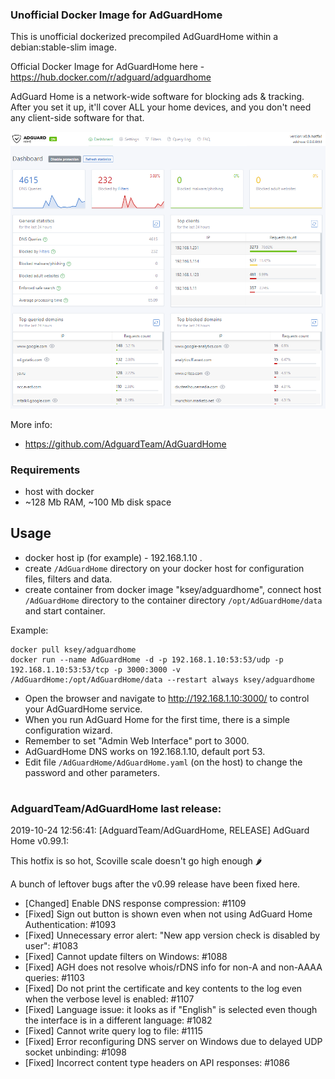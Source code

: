 ### Unofficial Docker Image for AdGuardHome
This is unofficial dockerized precompiled AdGuardHome within a debian:stable-slim image.

Official Docker Image for AdGuardHome here - https://hub.docker.com/r/adguard/adguardhome

AdGuard Home is a network-wide software for blocking ads & tracking. After you set it up, it'll cover ALL your home devices, and you don't need any client-side software for that.

![AdGuardHome](https://raw.githubusercontent.com/MrKsey/AdGuardHome/master/adh.PNG)

More info:
- https://github.com/AdguardTeam/AdGuardHome

### Requirements

* host with docker
* ~128 Mb RAM, ~100 Mb disk space 

## Usage

* docker host ip (for example) - 192.168.1.10 .
* create ```/AdGuardHome``` directory on your docker host for configuration files, filters and data.
* create container from docker image "ksey/adguardhome", connect host ```/AdGuardHome``` directory to the container directory ```/opt/AdGuardHome/data``` and start container.

Example:
```
docker pull ksey/adguardhome
docker run --name AdGuardHome -d -p 192.168.1.10:53:53/udp -p 192.168.1.10:53:53/tcp -p 3000:3000 -v /AdGuardHome:/opt/AdGuardHome/data --restart always ksey/adguardhome
```

* Open the browser and navigate to http://192.168.1.10:3000/ to control your AdGuardHome service.
* When you run AdGuard Home for the first time, there is a simple configuration wizard.
* Remember to set "Admin Web Interface" port to 3000.
* AdGuardHome DNS works on 192.168.1.10, default port 53.
* Edit file ```/AdGuardHome/AdGuardHome.yaml``` (on the host) to change the password and other parameters.































































































# #
### AdguardTeam/AdGuardHome last release:
2019-10-24 12:56:41: [AdguardTeam/AdGuardHome, RELEASE] AdGuard Home v0.99.1:

This hotfix is so hot, Scoville scale doesn't go high enough 🌶

A bunch of leftover bugs after the v0.99 release have been fixed here.

* [Changed] Enable DNS response compression: #1109 
* [Fixed] Sign out button is shown even when not using AdGuard Home Authentication: #1093 
* [Fixed] Unnecessary error alert: "New app version check is disabled by user": #1083 
* [Fixed] Cannot update filters on Windows: #1088 
* [Fixed] AGH does not resolve whois/rDNS info for non-A and non-AAAA queries: #1103 
* [Fixed] Do not print the certificate and key contents to the log even when the verbose level is enabled: #1107 
* [Fixed] Language issue: it looks as if "English" is selected even though the interface is in a different language: #1082 
* [Fixed] Cannot write query log to file: #1115
* [Fixed] Error reconfiguring DNS server on Windows due to delayed UDP socket unbinding: #1098 
* [Fixed] Incorrect content type headers on API responses: #1086 
